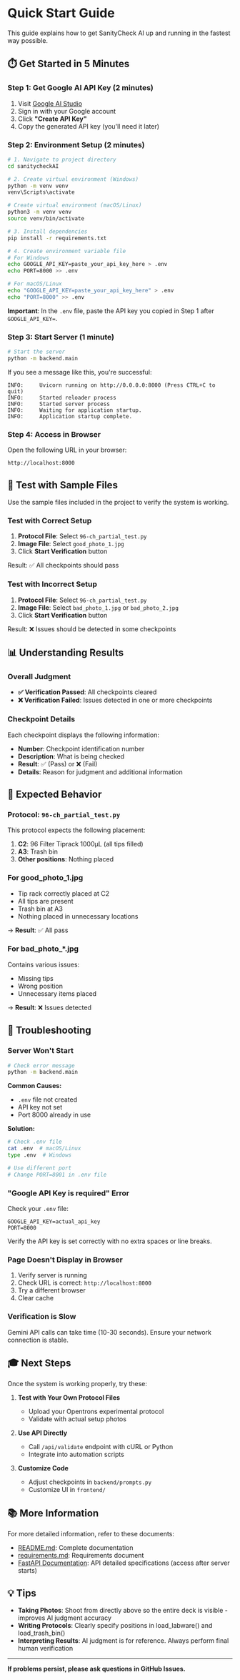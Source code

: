 # Quick Start Guide

This guide explains how to get SanityCheck AI up and running in the fastest way possible.

## ⏱️ Get Started in 5 Minutes

### Step 1: Get Google AI API Key (2 minutes)

1. Visit [Google AI Studio](https://makersuite.google.com/app/apikey)
2. Sign in with your Google account
3. Click **"Create API Key"**
4. Copy the generated API key (you'll need it later)

### Step 2: Environment Setup (2 minutes)

```bash
# 1. Navigate to project directory
cd sanitycheckAI

# 2. Create virtual environment (Windows)
python -m venv venv
venv\Scripts\activate

# Create virtual environment (macOS/Linux)
python3 -m venv venv
source venv/bin/activate

# 3. Install dependencies
pip install -r requirements.txt

# 4. Create environment variable file
# For Windows
echo GOOGLE_API_KEY=paste_your_api_key_here > .env
echo PORT=8000 >> .env

# For macOS/Linux
echo "GOOGLE_API_KEY=paste_your_api_key_here" > .env
echo "PORT=8000" >> .env
```

**Important**: In the `.env` file, paste the API key you copied in Step 1 after `GOOGLE_API_KEY=`.

### Step 3: Start Server (1 minute)

```bash
# Start the server
python -m backend.main
```

If you see a message like this, you're successful:

```
INFO:     Uvicorn running on http://0.0.0.0:8000 (Press CTRL+C to quit)
INFO:     Started reloader process
INFO:     Started server process
INFO:     Waiting for application startup.
INFO:     Application startup complete.
```

### Step 4: Access in Browser

Open the following URL in your browser:

```
http://localhost:8000
```

## 🧪 Test with Sample Files

Use the sample files included in the project to verify the system is working.

### Test with Correct Setup

1. **Protocol File**: Select `96-ch_partial_test.py`
2. **Image File**: Select `good_photo_1.jpg`
3. Click **Start Verification** button

Result: ✅ All checkpoints should pass

### Test with Incorrect Setup

1. **Protocol File**: Select `96-ch_partial_test.py`
2. **Image File**: Select `bad_photo_1.jpg` or `bad_photo_2.jpg`
3. Click **Start Verification** button

Result: ❌ Issues should be detected in some checkpoints

## 📊 Understanding Results

### Overall Judgment

- **✅ Verification Passed**: All checkpoints cleared
- **❌ Verification Failed**: Issues detected in one or more checkpoints

### Checkpoint Details

Each checkpoint displays the following information:

- **Number**: Checkpoint identification number
- **Description**: What is being checked
- **Result**: ✅ (Pass) or ❌ (Fail)
- **Details**: Reason for judgment and additional information

## 🎯 Expected Behavior

### Protocol: `96-ch_partial_test.py`

This protocol expects the following placement:

1. **C2**: 96 Filter Tiprack 1000µL (all tips filled)
2. **A3**: Trash bin
3. **Other positions**: Nothing placed

### For good_photo_1.jpg

- Tip rack correctly placed at C2
- All tips are present
- Trash bin at A3
- Nothing placed in unnecessary locations

→ **Result**: ✅ All pass

### For bad_photo_*.jpg

Contains various issues:

- Missing tips
- Wrong position
- Unnecessary items placed

→ **Result**: ❌ Issues detected

## 🔧 Troubleshooting

### Server Won't Start

```bash
# Check error message
python -m backend.main
```

**Common Causes:**
- `.env` file not created
- API key not set
- Port 8000 already in use

**Solution:**
```bash
# Check .env file
cat .env  # macOS/Linux
type .env  # Windows

# Use different port
# Change PORT=8001 in .env file
```

### "Google API Key is required" Error

Check your `.env` file:

```env
GOOGLE_API_KEY=actual_api_key
PORT=8000
```

Verify the API key is set correctly with no extra spaces or line breaks.

### Page Doesn't Display in Browser

1. Verify server is running
2. Check URL is correct: `http://localhost:8000`
3. Try a different browser
4. Clear cache

### Verification is Slow

Gemini API calls can take time (10-30 seconds).
Ensure your network connection is stable.

## 🎓 Next Steps

Once the system is working properly, try these:

1. **Test with Your Own Protocol Files**
   - Upload your Opentrons experimental protocol
   - Validate with actual setup photos

2. **Use API Directly**
   - Call `/api/validate` endpoint with cURL or Python
   - Integrate into automation scripts

3. **Customize Code**
   - Adjust checkpoints in `backend/prompts.py`
   - Customize UI in `frontend/`

## 📚 More Information

For more detailed information, refer to these documents:

- [README.md](../README.md): Complete documentation
- [requirements.md](requirements.md): Requirements document
- [FastAPI Documentation](http://localhost:8000/docs): API detailed specifications (access after server starts)

## 💡 Tips

- **Taking Photos**: Shoot from directly above so the entire deck is visible - improves AI judgment accuracy
- **Writing Protocols**: Clearly specify positions in load_labware() and load_trash_bin()
- **Interpreting Results**: AI judgment is for reference. Always perform final human verification

---

**If problems persist, please ask questions in GitHub Issues.**
